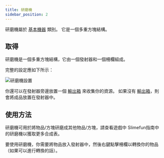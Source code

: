 ```yaml
---
title: 研磨機
sidebar_position: 2
---
```


研磨機屬於 [基本機器](Basic-Machines.md) 類別。 它是一個多重方塊結構。

## 取得

研磨機是一個多重方塊結構，它由一個發射器和一個柵欄組成。

完整的設定應如下所示：

![研磨機設置](https://raw.githubusercontent.com/TheBusyBiscuit/Slimefun4-Wiki/master/images/multiblock-grind-stone.png)

你還可以在發射器旁邊放置一個 [輸出箱](Output-Chest.md) 來收集你的資源。 如果沒有 [輸出箱](Output-Chest.md)，則會將成品放置在發射器中。

## 使用方法

研磨機可用於將物品/方塊研磨成其他物品/方塊，請查看遊戲中 Slimefun指南中的研磨機以獲取更多合成表。

要使用研磨機，你需要將物品放入發射器中，然後右鍵點擊柵欄以轉換你的物品（如果可以進行轉換的話）。
